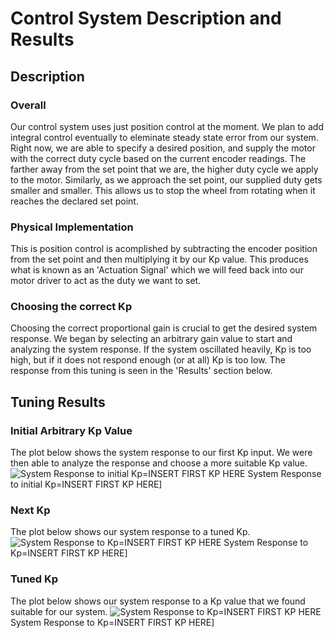 # Control System Description and Results
## Description
### Overall 
Our control system uses just position control at the moment. We plan to add 
integral control eventually to eleminate steady state error from our system. 
Right now, we are able to specify a desired position, and supply the motor
with the correct duty cycle based on the current encoder readings. The farther
away from the set point that we are, the higher duty cycle we apply to
the motor. Similarly, as we approach the set point, our supplied duty gets 
smaller and smaller. This allows us to stop the wheel from rotating when
it reaches the declared set point. 
### Physical Implementation
This is position control is acomplished by subtracting the encoder position 
from the set point and then multiplying it by our Kp value. This produces what 
is known as an 'Actuation Signal' which we will feed back into our motor driver
to act as the duty we want to set. 
### Choosing the correct Kp
Choosing the correct proportional gain is crucial to get the desired system 
response. We began by selecting an arbitrary gain value to start and analyzing
the system response. If the system oscillated heavily, Kp is too high, but if 
it does not respond enough (or at all) Kp is too low. The response from this 
tuning is seen in the 'Results' section below. 
## Tuning Results
### Initial Arbitrary Kp Value
The plot below shows the system response to our first Kp input. We were then
able to analyze the response and choose a more suitable Kp value. 
![System Response to initial Kp=INSERT FIRST KP HERE](INSERT_IMAGE_HYPERLINK_HERE)
System Response to initial Kp=INSERT FIRST KP HERE]
### Next Kp
The plot below shows our system response to a tuned Kp. 
![System Response to Kp=INSERT FIRST KP HERE](INSERT_IMAGE_HYPERLINK_HERE)
System Response to Kp=INSERT FIRST KP HERE]
### Tuned Kp
The plot below shows our system response to a Kp value that we found suitable 
for our system. 
![System Response to Kp=INSERT FIRST KP HERE](INSERT_IMAGE_HYPERLINK_HERE)
System Response to Kp=INSERT FIRST KP HERE]